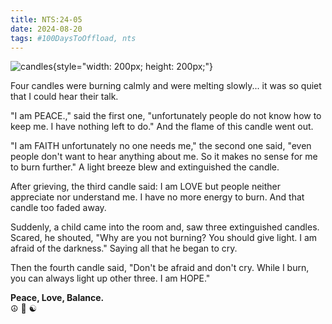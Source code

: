 ```yaml
---
title: NTS:24-05
date: 2024-08-20
tags: #100DaysToOffload, nts
---
```


![candles]({static}/images/candles.jpg){style="width: 200px; height: 200px;"}  


Four candles were burning calmly and were melting slowly... it was so quiet that I could hear their talk.

"I am PEACE.," said the first one, "unfortunately people do not know how to keep me. I have nothing left to do." And the flame of this candle went out. 

"I am FAITH unfortunately no one needs me," the second one said,
"even  people don't want to hear anything about me. So it makes no sense for me to burn further." A light breeze blew and extinguished the candle. 

After grieving, the third candle said: 
I am LOVE but people neither appreciate nor understand me. I have no more energy to burn. 
And that candle too faded away.

Suddenly, a child came into the room and, saw three extinguished candles. Scared, he shouted, "Why are you not burning? You should give light. I am afraid of the darkness." Saying all that he began to cry.

Then the fourth candle said, "Don't be afraid and don't cry. While I burn, you can always light up other three. I am HOPE."

**Peace, Love, Balance.**  
☮️ 💚 ☯️